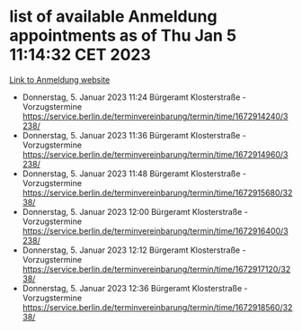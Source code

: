 # list of available Anmeldung appointments as of Thu Jan  5 11:14:32 CET 2023
[Link to Anmeldung website](https://service.berlin.de/terminvereinbarung/termin/tag.php?termin=0&anliegen[]=120686&dienstleisterlist=122210,122217,327316,122219,327312,122227,327314,122231,327346,122243,327348,122252,329742,122260,329745,122262,329748,122254,329751,122271,327278,122273,327274,122277,327276,330436,122280,327294,122282,327290,122284,327292,327539,122291,327270,122285,327266,122286,327264,122296,327268,150230,329760,122301,327282,122297,327286,122294,327284,122312,329763,122314,329775,122304,327330,122311,327334,122309,327332,122281,327352,122279,329772,122276,327324,122274,327326,122267,329766,122246,327318,122251,327320,122257,327322,122208,327298,122226,327300,121362,121364&herkunft=http%3A%2F%2Fservice.berlin.de%2Fdienstleistung%2F120686%2F)
- Donnerstag, 5. Januar 2023 11:24 Bürgeramt Klosterstraße - Vorzugstermine https://service.berlin.de/terminvereinbarung/termin/time/1672914240/3238/
- Donnerstag, 5. Januar 2023 11:36 Bürgeramt Klosterstraße - Vorzugstermine https://service.berlin.de/terminvereinbarung/termin/time/1672914960/3238/
- Donnerstag, 5. Januar 2023 11:48 Bürgeramt Klosterstraße - Vorzugstermine https://service.berlin.de/terminvereinbarung/termin/time/1672915680/3238/
- Donnerstag, 5. Januar 2023 12:00 Bürgeramt Klosterstraße - Vorzugstermine https://service.berlin.de/terminvereinbarung/termin/time/1672916400/3238/
- Donnerstag, 5. Januar 2023 12:12 Bürgeramt Klosterstraße - Vorzugstermine https://service.berlin.de/terminvereinbarung/termin/time/1672917120/3238/
- Donnerstag, 5. Januar 2023 12:36 Bürgeramt Klosterstraße - Vorzugstermine https://service.berlin.de/terminvereinbarung/termin/time/1672918560/3238/
